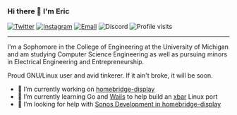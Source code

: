 ### Hi there 👋 I'm Eric
[![Twitter](https://img.shields.io/badge/Twitter-EricAndrechek-blue)](https://twitter.com/EricAndrechek) [![Instagram](https://img.shields.io/badge/Instagram-eric__andrechek-blue)](https://www.instagram.com/eric_andrechek/) [![Email](https://img.shields.io/badge/Email-eric@andrechek.com-blue)](mailto:eric@andrechek.com) ![Discord](https://img.shields.io/badge/Discord-Eric%231100-blue) ![Profile visits](https://komarev.com/ghpvc/?username=EricAndrechek)

---

I'm a Sophomore in the College of Engineering at the University of Michigan and am studying Computer Science Engineering as well as pursuing minors in Electrical Engineering and Entrepreneurship.

Proud GNU/Linux user and avid tinkerer. If it ain't broke, it will be soon.

- 🔭 I’m currently working on [homebridge-display](https://github.com/EricAndrechek/homebridge-display)
- 🌱 I’m currently learning Go and [Wails](https://github.com/wailsapp/wails) to help build an [xbar](https://github.com/matryer/xbar/) Linux port
- 🤔 I’m looking for help with [Sonos Development in homebridge-display](https://github.com/EricAndrechek/homebridge-display/issues/32)

<!---
---

### My tech stack

<img src="https://raw.githubusercontent.com/devicons/devicon/master/icons/nodejs/nodejs-original.svg" alt="NodeJS" height="40" /> <img src="https://raw.githubusercontent.com/devicons/devicon/master/icons/javascript/javascript-original.svg" alt="JavaScript" height="40" /> <img src="https://raw.githubusercontent.com/devicons/devicon/master/icons/python/python-original.svg" alt="Python" height="40" /> <img src="https://raw.githubusercontent.com/devicons/devicon/master/icons/flask/flask-original.svg" alt="Flask" height="40" /> <img src="https://raw.githubusercontent.com/devicons/devicon/master/icons/bash/bash-original.svg" alt="Bash" height="40" /> <img src="https://raw.githubusercontent.com/devicons/devicon/master/icons/cplusplus/cplusplus-original.svg" alt="C++" height="40" /> <img src="https://raw.githubusercontent.com/devicons/devicon/master/icons/mongodb/mongodb-original.svg" alt="MongoDB" height="40" /> <img src="https://raw.githubusercontent.com/devicons/devicon/master/icons/firebase/firebase-plain.svg" alt="Firebase" height="40" /> <img src="https://raw.githubusercontent.com/devicons/devicon/master/icons/googlecloud/googlecloud-original.svg" alt="Google Cloud" height="40" /> <img src="https://raw.githubusercontent.com/devicons/devicon/master/icons/html5/html5-original.svg" alt="HTML5" height="40" /> <img src="https://raw.githubusercontent.com/devicons/devicon/master/icons/jquery/jquery-original.svg" alt="JQuery" height="40" /> <img src="https://raw.githubusercontent.com/devicons/devicon/master/icons/nginx/nginx-original.svg" alt="NGinx" height="40" />
-->

<!---
---

### Stats


![EricAndrechek's GitHub stats](https://github-readme-stats-two-kappa.vercel.app/api?username=EricAndrechek&show_icons=true&count_private=true)

![Top Langs](https://github-readme-stats-two-kappa.vercel.app/api/top-langs/?username=EricAndrechek&layout=compact)

<img src="https://wakatime.com/share/@EricAndrechek/f52574a6-e6c4-424c-ba6d-127ef86941e6.svg" alt="languages"  height="500" />

<img src="https://wakatime.com/share/@EricAndrechek/d09067d3-e9c4-4f98-a9a5-bbdd0ce4e794.svg" alt="hours" height="500" />

![](https://hit.yhype.me/github/profile?user_id=35144594)

-->
